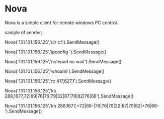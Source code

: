 # Nova
Nova is a simple client for remote windows PC control.

sample of sender:

Nova('131.101.156.125','dir c:\\').SendMessage()

Nova('131.101.156.125','ipconfig ').SendMessage()

Nova('131.101.156.125','notepad no wait').SendMessage()

Nova('131.101.156.125','whoami').SendMessage()

Nova('131.101.156.125','rc 417,627,1').SendMessage()

Nova('131.101.156.125','kb 288,1677,72|69|76|76|79|32|87|79|82|76|68').SendMessage()

Nova('131.101.156.125','kb 288,1677,+72|69-|76|76|79|32|87|79|82|+76|68-').SendMessage()
